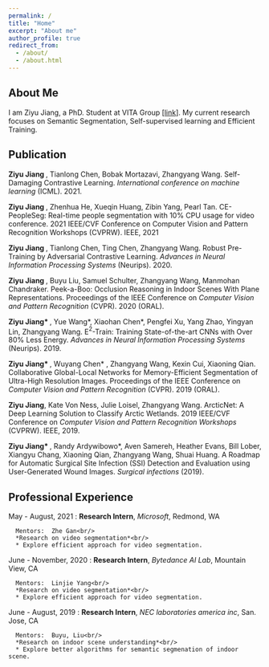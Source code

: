 ```yaml
---
permalink: /
title: "Home"
excerpt: "About me"
author_profile: true
redirect_from: 
  - /about/
  - /about.html
---
```


About Me
-----------
I am Ziyu Jiang, a PhD. Student at VITA Group [[link](https://vita-group.github.io/index.html)]. My current research focuses on Semantic Segmentation, Self-supervised learning and Efficient Training.

Publication
------------
<b>Ziyu Jiang </b>, Tianlong Chen, Bobak Mortazavi, Zhangyang Wang.
Self-Damaging Contrastive Learning.
*International conference on machine learning* (ICML).
2021.

<b>Ziyu Jiang </b>, Zhenhua He, Xueqin Huang, Zibin Yang, Pearl Tan. CE-PeopleSeg: Real-time
people segmentation with 10% CPU usage for video conference. 2021 IEEE/CVF Conference on
Computer Vision and Pattern Recognition Workshops (CVPRW). IEEE, 2021

<b>Ziyu Jiang </b>, Tianlong Chen, Ting Chen, Zhangyang Wang. 
Robust Pre-Training by Adversarial Contrastive Learning.
*Advances in Neural Information Processing Systems* (Neurips).
2020.

<b>Ziyu Jiang </b>, Buyu Liu, Samuel Schulter, Zhangyang Wang, Manmohan Chandraker. 
Peek-a-Boo: Occlusion Reasoning in Indoor Scenes With Plane Representations.
Proceedings of the IEEE Conference on *Computer Vision and Pattern Recognition* (CVPR).
2020 (ORAL).

<b>Ziyu Jiang* </b>, Yue Wang*, Xiaohan Chen*, Pengfei Xu, Yang Zhao, Yingyan Lin, Zhangyang Wang. 
E$^2$-Train: Training State-of-the-art CNNs with Over 80\% Less Energy.
*Advances in Neural Information Processing Systems* (Neurips).
2019.

<b>Ziyu Jiang* </b>, Wuyang Chen* , Zhangyang Wang, Kexin Cui, Xiaoning Qian. Collaborative
Global-Local Networks for Memory-Efficient Segmentation of Ultra-High Resolution Images.
Proceedings of the IEEE Conference on *Computer Vision and Pattern Recognition* (CVPR).
2019 (ORAL).

<b>Ziyu Jiang</b>, Kate Von Ness, Julie Loisel, Zhangyang Wang. ArcticNet: A Deep Learning
Solution to Classify Arctic Wetlands. 2019 IEEE/CVF Conference on *Computer Vision and
Pattern Recognition Workshops* (CVPRW). IEEE, 2019.

<b>Ziyu Jiang* </b>, Randy Ardywibowo*, Aven Samereh, Heather Evans, Bill Lober, Xiangyu Chang, Xiaoning Qian, Zhangyang Wang, Shuai Huang. A Roadmap for Automatic Surgical Site Infection (SSI) Detection and Evaluation using User-Generated Wound Images. *Surgical infections* (2019).

Professional Experience
-----------
May - August, 2021
:   **Research Intern**, *Microsoft*, Redmond, WA

      Mentors:  Zhe Gan<br/>
      *Research on video segmentation*<br/>
      * Explore efficient approach for video segmentation.

June - November, 2020
:   **Research Intern**, *Bytedance AI Lab*, Mountain View, CA

      Mentors:  Linjie Yang<br/>
      *Research on video segmentation*<br/>
      * Explore efficient approach for video segmentation.

June - August, 2019
:   **Research Intern**, *NEC laboratories america inc*, San. Jose, CA

      Mentors:  Buyu, Liu<br/>
      *Research on indoor scene understanding*<br/>
      * Explore better algorithms for semantic segmenation of indoor scene.

